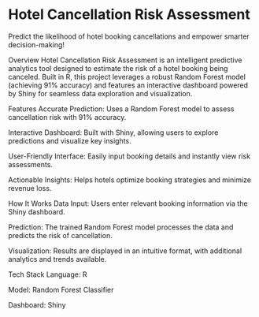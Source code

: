 # Hotel Cancellation Risk Assessment
Predict the likelihood of hotel booking cancellations and empower smarter decision-making!

Overview
Hotel Cancellation Risk Assessment is an intelligent predictive analytics tool designed to estimate the risk of a hotel booking being canceled. Built in R, this project leverages a robust Random Forest model (achieving 91% accuracy) and features an interactive dashboard powered by Shiny for seamless data exploration and visualization.

Features
Accurate Prediction: Uses a Random Forest model to assess cancellation risk with 91% accuracy.

Interactive Dashboard: Built with Shiny, allowing users to explore predictions and visualize key insights.

User-Friendly Interface: Easily input booking details and instantly view risk assessments.

Actionable Insights: Helps hotels optimize booking strategies and minimize revenue loss.

How It Works
Data Input: Users enter relevant booking information via the Shiny dashboard.

Prediction: The trained Random Forest model processes the data and predicts the risk of cancellation.

Visualization: Results are displayed in an intuitive format, with additional analytics and trends available.

Tech Stack
Language: R

Model: Random Forest Classifier

Dashboard: Shiny
